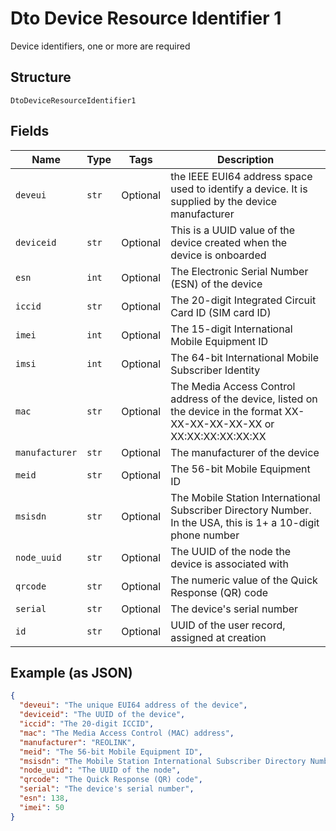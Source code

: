 
# Dto Device Resource Identifier 1

Device identifiers, one or more are required

## Structure

`DtoDeviceResourceIdentifier1`

## Fields

| Name | Type | Tags | Description |
|  --- | --- | --- | --- |
| `deveui` | `str` | Optional | the IEEE EUI64 address space used to identify a device. It is supplied by the device manufacturer |
| `deviceid` | `str` | Optional | This is a UUID value of the device created when the device is onboarded |
| `esn` | `int` | Optional | The Electronic Serial Number (ESN) of the device |
| `iccid` | `str` | Optional | The 20-digit Integrated Circuit Card ID (SIM card ID) |
| `imei` | `int` | Optional | The 15-digit International Mobile Equipment ID |
| `imsi` | `int` | Optional | The 64-bit International Mobile Subscriber Identity |
| `mac` | `str` | Optional | The Media Access Control address of the device, listed on the device in the format XX-XX-XX-XX-XX-XX or XX:XX:XX:XX:XX:XX |
| `manufacturer` | `str` | Optional | The manufacturer of the device |
| `meid` | `str` | Optional | The 56-bit Mobile Equipment ID |
| `msisdn` | `str` | Optional | The Mobile Station International Subscriber Directory Number. In the USA, this is 1+ a 10-digit phone number |
| `node_uuid` | `str` | Optional | The UUID of the node the device is associated with |
| `qrcode` | `str` | Optional | The numeric value of the Quick Response (QR) code |
| `serial` | `str` | Optional | The device's serial number |
| `id` | `str` | Optional | UUID of the user record, assigned at creation |

## Example (as JSON)

```json
{
  "deveui": "The unique EUI64 address of the device",
  "deviceid": "The UUID of the device",
  "iccid": "The 20-digit ICCID",
  "mac": "The Media Access Control (MAC) address",
  "manufacturer": "REOLINK",
  "meid": "The 56-bit Mobile Equipment ID",
  "msisdn": "The Mobile Station International Subscriber Directory Number",
  "node_uuid": "The UUID of the node",
  "qrcode": "The Quick Response (QR) code",
  "serial": "The device's serial number",
  "esn": 138,
  "imei": 50
}
```

